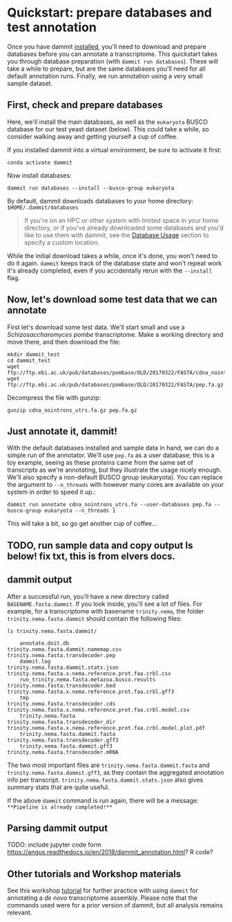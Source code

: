 # Quickstart: prepare databases and test annotation

Once you have dammit [installed](install.md), you'll need to download
and prepare databases before you can annotate a transcriptome. This
quickstart takes you through database preparation (with `dammit run databases`).
These will take a while to prepare, but are the same databases you'll need
for all default annotation runs. Finally, we run annotation using a very small sample dataset.

## First, check and prepare databases

Here, we'll install the main databases, as well as the
`eukaryota` BUSCO database for our test yeast dataset (below). This could
take a while, so consider walking away and getting yourself a cup of
coffee.

If you installed dammit into a virtual environment, be sure to
activate it first:
```
conda activate dammit
```

Now install databases:
```
dammit run databases --install --busco-group eukaryota
```

By default, dammit downloads databases to your home directory: `$HOME/.dammit/databases`

> If you're on an HPC or other system with limited space in your home directory, 
> or if you've already downloaded some databases and you'd like to use them with dammit, 
> see the [Database Usage](database-usage.md) section to specify a custom location.

While the initial download takes a while, once it's done, you won't need
to do it again. `dammit` keeps track of the database state and won't
repeat work it's already completed, even if you accidentally rerun with
the `--install` flag.

## Now, let's download some test data that we can annotate

First let's download some test data. We'll start small and use a
*Schizosaccharomyces pombe* transcriptome. Make a working directory and
move there, and then download the file:

```
mkdir dammit_test
cd dammit_test
wget ftp://ftp.ebi.ac.uk/pub/databases/pombase/OLD/20170322/FASTA/cdna_nointrons_utrs.fa.gz
wget ftp://ftp.ebi.ac.uk/pub/databases/pombase/OLD/20170322/FASTA/pep.fa.gz
```

Decompress the file with gunzip:

```
gunzip cdna_nointrons_utrs.fa.gz pep.fa.gz
```

## Just annotate it, dammit!

With the default databases installed and sample data in hand, we can do a simple run of
the annotator. We'll use `pep.fa` as a user database; this is a toy example,
seeing as these proteins came from the same set of transcripts as we're
annotating, but they illustrate the usage nicely enough. We'll also
specify a non-default BUSCO group (eukaryota). You can replace the argument to
`--n_threads` with however many cores are available on your system in
order to speed it up.:

```
dammit run annotate cdna_nointrons_utrs.fa --user-databases pep.fa --busco-group eukaryota --n_threads 1
```

This will take a bit, so go get another cup of coffee...

## TODO, run sample data and copy output ls below! fix txt, this is from elvers docs.

## dammit output

After a successful run, you'll have a new directory called `BASENAME.fasta.dammit`. If you look inside, you'll see a lot of files. For example, for a transcriptome with basename `trinity.nema`, the folder `trinity.nema.fasta.dammit` should contain the following files:

```
ls trinity.nema.fasta.dammit/
```    
```    
    annotate.doit.db                              trinity.nema.fasta.dammit.namemap.csv  trinity.nema.fasta.transdecoder.pep
    dammit.log                                    trinity.nema.fasta.dammit.stats.json   trinity.nema.fasta.x.nema.reference.prot.faa.crbl.csv
    run_trinity.nema.fasta.metazoa.busco.results  trinity.nema.fasta.transdecoder.bed    trinity.nema.fasta.x.nema.reference.prot.faa.crbl.gff3
    tmp                                           trinity.nema.fasta.transdecoder.cds    trinity.nema.fasta.x.nema.reference.prot.faa.crbl.model.csv
    trinity.nema.fasta                            trinity.nema.fasta.transdecoder_dir    trinity.nema.fasta.x.nema.reference.prot.faa.crbl.model.plot.pdf
    trinity.nema.fasta.dammit.fasta               trinity.nema.fasta.transdecoder.gff3
    trinity.nema.fasta.dammit.gff3                trinity.nema.fasta.transdecoder.mRNA
```

The two most important files are `trinity.nema.fasta.dammit.fasta` and `trinity.nema.fasta.dammit.gff3`, as they contain the aggregated annotation info per transcript.
`trinity.nema.fasta.dammit.stats.json` also gives summary stats that are quite useful.

If the above `dammit` command is run again, there will be a message:
`**Pipeline is already completed!**`


## Parsing dammit output

TODO: include jupyter code form https://angus.readthedocs.io/en/2018/dammit_annotation.html? R code?



## Other tutorials and Workshop materials

See this workshop [tutorial](https://angus.readthedocs.io/en/2018/dammit_annotation.html) for further practice with using `dammit` for annotating a *de novo* transcriptome assembly.
Please note that the commands used were for a prior version of dammit, but all analysis remains relevant.

